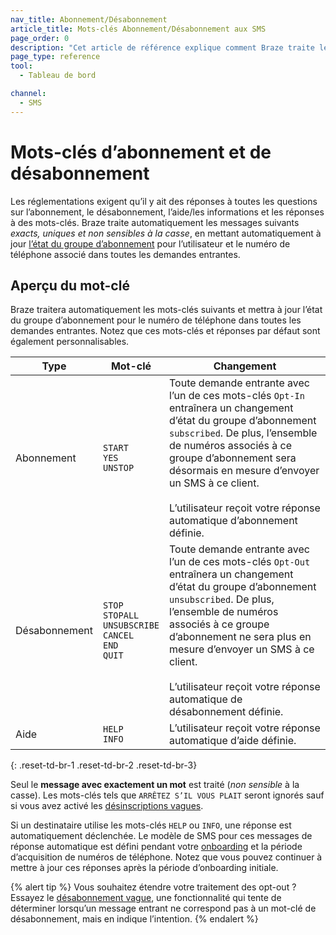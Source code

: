 ```yaml
---
nav_title: Abonnement/Désabonnement
article_title: Mots-clés Abonnement/Désabonnement aux SMS
page_order: 0
description: "Cet article de référence explique comment Braze traite les mots-clés de base d’abonnement et de désabonnement pour l’envoi de messages SMS."
page_type: reference
tool:
  - Tableau de bord

channel:
  - SMS
---
```


# Mots-clés d’abonnement et de désabonnement

Les réglementations exigent qu’il y ait des réponses à toutes les questions sur l’abonnement, le désabonnement, l’aide/les informations et les réponses à des mots-clés. Braze traite automatiquement les messages suivants _exacts, uniques et non sensibles à la casse_, en mettant automatiquement à jour [l’état du groupe d’abonnement]({{site.baseurl}}/user_guide/message_building_by_channel/sms/sms_subscription_group/) pour l’utilisateur et le numéro de téléphone associé dans toutes les demandes entrantes.

## Aperçu du mot-clé

Braze traitera automatiquement les mots-clés suivants et mettra à jour l’état du groupe d’abonnement pour le numéro de téléphone dans toutes les demandes entrantes. Notez que ces mots-clés et réponses par défaut sont également personnalisables. 

| Type | Mot-clé | Changement |
|-|-------|---|
|Abonnement| `START`<br> `YES`<br> `UNSTOP` | Toute demande entrante avec l’un de ces mots-clés `Opt-In` entraînera un changement d’état du groupe d’abonnement `subscribed`. De plus, l’ensemble de numéros associés à ce groupe d’abonnement sera désormais en mesure d’envoyer un SMS à ce client. <br><br>L’utilisateur reçoit votre réponse automatique d’abonnement définie.  |
|Désabonnement| `STOP`<br> `STOPALL`<br> `UNSUBSCRIBE`<br> `CANCEL`<br> `END`<br> `QUIT` | Toute demande entrante avec l’un de ces mots-clés `Opt-Out` entraînera un changement d’état du groupe d’abonnement `unsubscribed`. De plus, l’ensemble de numéros associés à ce groupe d’abonnement ne sera plus en mesure d’envoyer un SMS à ce client.<br><br>L’utilisateur reçoit votre réponse automatique de désabonnement définie. |
| Aide | `HELP`<br> `INFO` | L’utilisateur reçoit votre réponse automatique d’aide définie. |
{: .reset-td-br-1 .reset-td-br-2 .reset-td-br-3}

Seul le **message avec exactement un mot** est traité (_non sensible_ à la casse). Les mots-clés tels que `ARRÊTEZ S’IL VOUS PLAIT` seront ignorés sauf si vous avez activé les [désinscriptions vagues][fuzzylink].

Si un destinataire utilise les mots-clés `HELP` ou `INFO`, une réponse est automatiquement déclenchée. Le modèle de SMS pour ces messages de réponse automatique est défini pendant votre [onboarding][oblink] et la période d’acquisition de numéros de téléphone. Notez que vous pouvez continuer à mettre à jour ces réponses après la période d’onboarding initiale.


{% alert tip %}
Vous souhaitez étendre votre traitement des opt-out ? Essayez le [désabonnement vague]({{site.baseurl}}/user_guide/message_building_by_channel/sms/keywords/fuzzy_opt_out/), une fonctionnalité qui tente de déterminer lorsqu’un message entrant ne correspond pas à un mot-clé de désabonnement, mais en indique l’intention.
{% endalert %}

[oblink]: {{site.baseurl}}/user_guide/message_building_by_channel/sms/sms_subscription_group/#setup-process
[fuzzylink]: {{site.baseurl}}/user_guide/message_building_by_channel/sms/keywords/fuzzy_opt_out/
